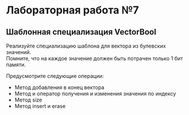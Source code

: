 <h1>Лабораторная работа №7</h1>
<h2>Шаблонная специализация VectorBool</h2>
<p>Реализуйте специализацию шаблона для вектора из булевских значений.<br>Помните, что на каждое значение должен быть потрачен только 1 бит памяти.</p>
<p>Предусмотрите следующие операции:</p>
<ul>
<li>Метод добавления в конец вектора</li>
<li>Метод и оператор получения и изменения значения по индексу</li>
<li>Метод size</li>
<li>Метод insert и erase</li>
</ul>
